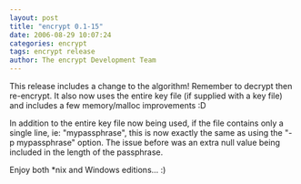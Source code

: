 ```yaml
---
layout: post
title: "encrypt 0.1-15"
date: 2006-08-29 10:07:24
categories: encrypt
tags: encrypt release
author: The encrypt Development Team
---
```

This release includes a change to the algorithm! Remember to decrypt then re-encrypt. It also now uses the entire key file (if supplied with a key file) and includes a few memory/malloc improvements :D

In addition to the entire key file now being used, if the file contains only a single line, ie: "mypassphrase", this is now exactly the same as using the "-p mypassphrase" option. The issue before was an extra null value being included in the length of the passphrase.

Enjoy both *nix and Windows editions... :)
